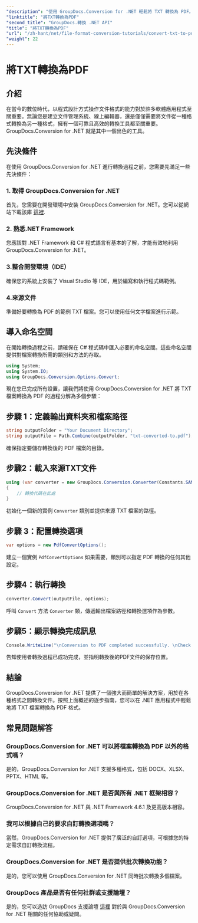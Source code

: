 ```yaml
---
"description": "使用 GroupDocs.Conversion for .NET 輕鬆將 TXT 轉換為 PDF。按照我們的逐步指南，實現無縫文檔格式轉換。"
"linktitle": "將TXT轉換為PDF"
"second_title": "GroupDocs.轉換 .NET API"
"title": "將TXT轉換為PDF"
"url": "/zh-hant/net/file-format-conversion-tutorials/convert-txt-to-pdf/"
"weight": 22
---
```


# 將TXT轉換為PDF

## 介紹
在當今的數位時代，以程式設計方式操作文件格式的能力對於許多軟體應用程式至關重要。無論您是建立文件管理系統、線上編輯器，還是僅僅需要將文件從一種格式轉換為另一種格式，擁有一個可靠且高效的轉換工具都至關重要。 GroupDocs.Conversion for .NET 就是其中一個出色的工具。
## 先決條件
在使用 GroupDocs.Conversion for .NET 進行轉換過程之前，您需要先滿足一些先決條件：
### 1. 取得 GroupDocs.Conversion for .NET
首先，您需要在開發環境中安裝 GroupDocs.Conversion for .NET。您可以從網站下載該庫 [這裡](https://releases。groupdocs.com/conversion/net/).
### 2. 熟悉.NET Framework
您應該對 .NET Framework 和 C# 程式語言有基本的了解，才能有效地利用 GroupDocs.Conversion for .NET。
### 3.整合開發環境（IDE）
確保您的系統上安裝了 Visual Studio 等 IDE，用於編寫和執行程式碼範例。
### 4.來源文件
準備好要轉換為 PDF 的範例 TXT 檔案。您可以使用任何文字檔案進行示範。

## 導入命名空間
在開始轉換過程之前，請確保在 C# 程式碼中匯入必要的命名空間。這些命名空間提供對檔案轉換所需的類別和方法的存取。

```csharp
using System;
using System.IO;
using GroupDocs.Conversion.Options.Convert;
```
現在您已完成所有設置，讓我們將使用 GroupDocs.Conversion for .NET 將 TXT 檔案轉換為 PDF 的過程分解為多個步驟：
## 步驟 1：定義輸出資料夾和檔案路徑
```csharp
string outputFolder = "Your Document Directory";
string outputFile = Path.Combine(outputFolder, "txt-converted-to.pdf");
```
確保指定要儲存轉換後的 PDF 檔案的目錄。
## 步驟2：載入來源TXT文件
```csharp
using (var converter = new GroupDocs.Conversion.Converter(Constants.SAMPLE_TXT))
{
    // 轉換代碼在此處
}
```
初始化一個新的實例 `Converter` 類別並提供來源 TXT 檔案的路徑。
## 步驟 3：配置轉換選項
```csharp
var options = new PdfConvertOptions();
```
建立一個實例 `PdfConvertOptions` 如果需要，類別可以指定 PDF 轉換的任何其他設定。
## 步驟4：執行轉換
```csharp
converter.Convert(outputFile, options);
```
呼叫 `Convert` 方法 `Converter` 類，傳遞輸出檔案路徑和轉換選項作為參數。
## 步驟5：顯示轉換完成訊息
```csharp
Console.WriteLine("\nConversion to PDF completed successfully. \nCheck output in {0}", outputFolder);
```
告知使用者轉換過程已成功完成，並指明轉換後的PDF文件的保存位置。

## 結論
GroupDocs.Conversion for .NET 提供了一個強大而簡單的解決方案，用於在各種格式之間轉換文件。按照上面概述的逐步指南，您可以在 .NET 應用程式中輕鬆地將 TXT 檔案轉換為 PDF 格式。
## 常見問題解答
### GroupDocs.Conversion for .NET 可以將檔案轉換為 PDF 以外的格式嗎？
是的，GroupDocs.Conversion for .NET 支援多種格式，包括 DOCX、XLSX、PPTX、HTML 等。
### GroupDocs.Conversion for .NET 是否與所有 .NET 框架相容？
GroupDocs.Conversion for .NET 與 .NET Framework 4.6.1 及更高版本相容。
### 我可以根據自己的要求自訂轉換選項嗎？
當然，GroupDocs.Conversion for .NET 提供了廣泛的自訂選項，可根據您的特定需求自訂轉換流程。
### GroupDocs.Conversion for .NET 是否提供批次轉換功能？
是的，您可以使用 GroupDocs.Conversion for .NET 同時批次轉換多個檔案。
### GroupDocs 產品是否有任何社群或支援論壇？
是的，您可以造訪 GroupDocs 支援論壇 [這裡](https://forum.groupdocs.com/c/conversion/11) 對於與 GroupDocs.Conversion for .NET 相關的任何協助或疑問。